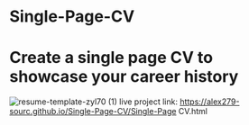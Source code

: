 # Single-Page-CV
# Create a single page CV to showcase  your career history 
![resume-template-zyl70 (1)](https://github.com/user-attachments/assets/91ec5655-d62a-4647-b5ae-e899d3e5fc69)
live project link: https://alex279-sourc.github.io/Single-Page-CV/Single-Page CV.html
